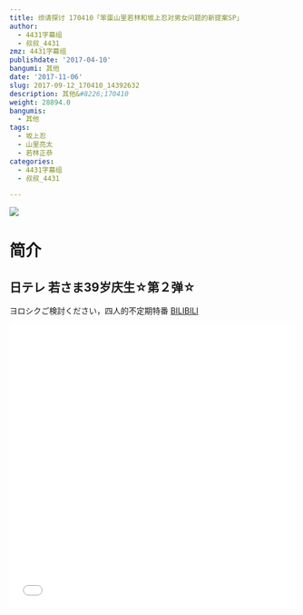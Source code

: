 ```yaml
---
title: 烦请探讨 170410「笨蛋山里若林和坂上忍对男女问题的新提案SP」
author:
  - 4431字幕组
  - 叔叔_4431
zmz: 4431字幕组
publishdate: '2017-04-10'
bangumi: 其他
date: '2017-11-06'
slug: 2017-09-12_170410_14392632
description: 其他&#8226;170410
weight: 28894.0
bangumis:
  - 其他
tags:
  - 坂上忍
  - 山里亮太
  - 若林正恭
categories:
  - 4431字幕组
  - 叔叔_4431

---
```

![](https://i.imgur.com/SXgoAsq.png)
# 简介  
日テレ
若さま39岁庆生☆第２弹☆
------------------------------------------
ヨロシクご検討ください，四人的不定期特番
  [BILIBILI](https://www.bilibili.com/video/av14392632/)

  <iframe src="//www.bilibili.com/blackboard/player.html?cid=23484547&aid=14392632" width="100%" height="500" frameborder="0" allowfullscreen="allowfullscreen"></iframe>
